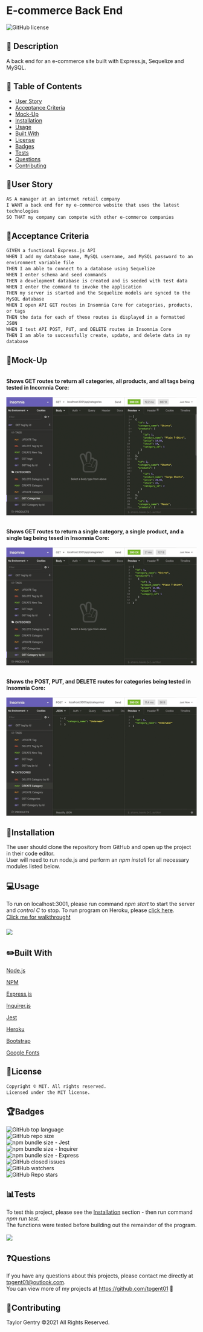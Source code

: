 # E-commerce Back End
![GitHub license](https://img.shields.io/badge/license-MIT-blue.svg)


## 💬 Description 
A back end for an e-commerce site built with Express.js, Sequelize and MySQL.


## 📓 Table of Contents

* [User Story](#user-story)
* [Acceptance Criteria](#acceptance-criteria)
* [Mock-Up](#mock-up)
* [Installation](#installation)
* [Usage](#usage)
* [Built With](#built-with)
* [License](#license)
* [Badges](#badges)
* [Tests](#tests)
* [Questions](#questions)
* [Contributing](#contributing)


## 🧠User Story
```
AS A manager at an internet retail company
I WANT a back end for my e-commerce website that uses the latest technologies
SO THAT my company can compete with other e-commerce companies
```


## 🧩Acceptance Criteria
```
GIVEN a functional Express.js API
WHEN I add my database name, MySQL username, and MySQL password to an environment variable file
THEN I am able to connect to a database using Sequelize
WHEN I enter schema and seed commands
THEN a development database is created and is seeded with test data
WHEN I enter the command to invoke the application
THEN my server is started and the Sequelize models are synced to the MySQL database
WHEN I open API GET routes in Insomnia Core for categories, products, or tags
THEN the data for each of these routes is displayed in a formatted JSON
WHEN I test API POST, PUT, and DELETE routes in Insomnia Core
THEN I am able to successfully create, update, and delete data in my database
```


## 🎨Mock-Up
<br>**Shows GET routes to return all categories, all products, and all tags being tested in Incomnia Core:**</br>
<br>![](assets/mock-up1.gif)</br>

<br>**Shows GET routes to return a single category, a single product, and a single tag being tesed in Insomnia Core:**</br>
<br>![](assets/mock-up2.gif)</br>

<br>**Shows the POST, PUT, and DELETE routes for categories being tested in Insomnia Core:**</br>
<br>![](assets/mock-up3.gif)</br>


## 🔌Installation

The user should clone the repository from GitHub and open up the project in their code editor.
<br>User will need to run node.js and perform an _npm install_ for all necessary modules listed below.</br>


## 💻Usage 
To run on localhost:3001, please run command _npm start_ to start the server and _control C_ to stop.
To run program on Heroku, please [click here](https://gentry-note-taker.herokuapp.com/).
<br>[Click me for walkthrough❗️](https://drive.google.com/file/d/1w_e_9PtWJ3t6cPhLJF4xTVtjRc396Spz/view)</br>
<br>![](public/assets/images/example.gif)</br>


## ✏️Built With
<p><a href="https://nodejs.org/">Node.js</a></p>
<p><a href="https://www.npmjs.com/">NPM</a></p>
<p><a href="https://www.npmjs.com/package/express">Express.js</a></p>
<p><a href="https://www.npmjs.com/package/inquirer">Inquirer.js</a></p>
<p><a href="https://jestjs.io/">Jest</a></p>
<p><a href="https://heroku.com/">Heroku</a></p>
<p><a href="https://getbootstrap.com/">Bootstrap</a></p>
<p><a href="https://fonts.google.com/">Google Fonts</a></p>


## 🔐License
```
Copyright © MIT. All rights reserved. 
Licensed under the MIT license.
```


## 🏆Badges

![GitHub top language](https://img.shields.io/github/languages/top/tpgent01/note-taker?style=plastic)
<br>![GitHub repo size](https://img.shields.io/github/repo-size/tpgent01/note-taker?style=plastic)</br>
![npm bundle size](https://img.shields.io/bundlephobia/minzip/jest?style=plastic) - Jest
<br>![npm bundle size](https://img.shields.io/bundlephobia/minzip/inquirer?style=plastic) - Inquirer</br>
![npm bundle size](https://img.shields.io/bundlephobia/minzip/express?style=plastic) - Express
<br>![GitHub closed issues](https://img.shields.io/github/issues-closed/tpgent01/note-taker?style=plastic)</br>
![GitHub watchers](https://img.shields.io/github/watchers/tpgent01/note-taker?style=social)
<br>![GitHub Repo stars](https://img.shields.io/github/stars/tpgent01/note-taker?style=social)</br>



## 📊Tests

To test this project, please see the [Installation](#installation) section - then run command _npm run test_.
<br>The functions were tested before building out the remainder of the program.</br> 
<br>![](public/assets/images/test.gif)</br>


## ❓Questions

If you have any questions about this projects, please contact me directly at tpgent01@outlook.com. 
<br>You can view more of my projects at https://github.com/tpgent01 👾</br>


## 📌Contributing

Taylor Gentry ©2021 All Rights Reserved.
